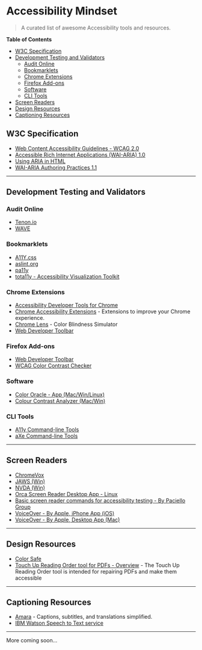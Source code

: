# Accessibility Mindset

> A curated list of awesome Accessibility tools and resources.

**Table of Contents**

  - [W3C Specification](#w3c-specification)
  - [Development Testing and Validators](#development-testing-and-validators)
    - [Audit Online](#audit-online)
    - [Bookmarklets](#bookmarklets)
    - [Chrome Extensions](#chrome-extensions)
    - [Firefox Add-ons](#firefox-add-ons)
    - [Software](#software)
    - [CLI Tools](#cli-tools)
  - [Screen Readers](#screen-readers)
  - [Design Resources](#design-resources)
  - [Captioning Resources](#captioning-resources)


## W3C Specification

* [Web Content Accessibility Guidelines - WCAG 2.0](https://www.w3.org/TR/WCAG20/)
* [Accessible Rich Internet Applications (WAI-ARIA) 1.0](https://www.w3.org/TR/wai-aria/)
* [Using ARIA in HTML](https://www.w3.org/TR/aria-in-html/)
* [WAI-ARIA Authoring Practices 1.1](https://www.w3.org/TR/wai-aria-practices/)

----

## Development Testing and Validators

### Audit Online

* [Tenon.io](https://tenon.io/)
* [WAVE](http://wave.webaim.org/)

### Bookmarklets

* [A11Y.css](http://ffoodd.github.io/a11y.css/)
* [aslint.org](https://www.aslint.org/)
* [pa11y](http://www.pa11y.org/)
* [tota11y - Accessibility Visualization Toolkit](http://khan.github.io/tota11y/)

### Chrome Extensions

* [Accessibility Developer Tools for Chrome](https://chrome.google.com/webstore/detail/accessibility-developer-t/fpkknkljclfencbdbgkenhalefipecmb?hl=en)
* [Chrome Accessibility Extensions](https://chrome.google.com/webstore/category/collection/accessibility) - Extensions to improve your Chrome experience.
* [Chrome Lens](http://chromelens.xyz/) - Color Blindness Simulator
* [Web Developer Toolbar](https://chrispederick.com/work/web-developer/download/chrome/)

### Firefox Add-ons

* [Web Developer Toolbar](https://chrispederick.com/work/web-developer/download/firefox/)
* [WCAG Color Contrast Checker](https://addons.mozilla.org/en-us/firefox/addon/wcag-contrast-checker/)

### Software

* [Color Oracle - App (Mac/Win/Linux)](http://colororacle.org/)
* [Colour Contrast Analyzer (Mac/Win)](https://www.paciellogroup.com/resources/contrastanalyser/)

### CLI Tools

* [A11y Command-line Tools](https://addyosmani.github.io/a11y/)
* [aXe Command-line Tools](https://github.com/dequelabs/axe-cli)

----

## Screen Readers

* [ChromeVox](http://www.chromevox.com/)
* [JAWS (Win)](http://www.freedomscientific.com/Products/Blindness/JAWS)
* [NVDA (Win)](https://www.nvaccess.org/)
* [Orca Screen Reader Desktop App - Linux](https://wiki.gnome.org/Projects/Orca)
* [Basic screen reader commands for accessibility testing - By Paciello Group](https://www.paciellogroup.com/blog/2015/01/basic-screen-reader-commands-for-accessibility-testing/)
* [VoiceOver - By Apple, iPhone App (iOS)](https://www.apple.com/accessibility/iphone/vision/)
* [VoiceOver - By Apple, Desktop App (Mac)](https://www.apple.com/accessibility/mac/vision/)

----

## Design Resources

* [Color Safe](http://colorsafe.co/)
* [Touch Up Reading Order tool for PDFs - Overview](https://helpx.adobe.com/acrobat/using/touch-reading-order-tool-pdfs.html) - The Touch Up Reading Order tool is intended for repairing PDFs and make them accessible

----

## Captioning Resources

* [Amara](https://www.amara.org/en/) - Captions, subtitles, and translations simplified.
* [IBM Watson Speech to Text service](https://speech-to-text-demo.mybluemix.net/)

----

More coming soon...
